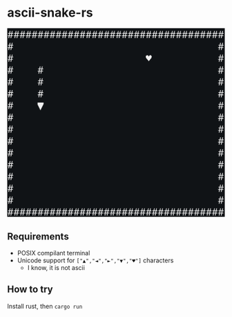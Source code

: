 # ascii-snake-rs

![example.gif](example.gif)

## Requirements

- POSIX compilant terminal
- Unicode support for `["▲","◄","►","▼","♥"]` characters
  - I know, it is not ascii

## How to try

Install rust, then `cargo run`

